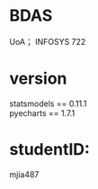 # BDAS
UoA； INFOSYS 722  

# version
statsmodels == 0.11.1  
pyecharts == 1.7.1

# studentID: 
mjia487
